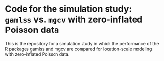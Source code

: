 # Code for the simulation study: `gamlss` vs. `mgcv` with zero-inflated Poisson data
This is the repository for a simulation study in which the performance of the R packages gamlss and mgcv are compared for location-scale modeling with zero-inflated Poisson data.
